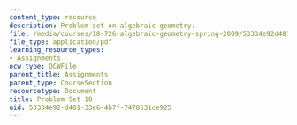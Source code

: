 ```yaml
---
content_type: resource
description: Problem set on algebraic geometry.
file: /media/courses/18-726-algebraic-geometry-spring-2009/53334e92d48133e64b7f7478531ce925_MIT18_726s09_pset10.pdf
file_type: application/pdf
learning_resource_types:
- Assignments
ocw_type: OCWFile
parent_title: Assignments
parent_type: CourseSection
resourcetype: Document
title: Problem Set 10
uid: 53334e92-d481-33e6-4b7f-7478531ce925
---
```

